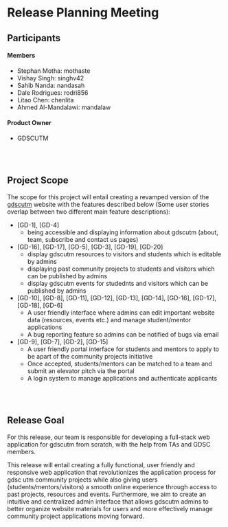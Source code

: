 # Release Planning Meeting
## Participants
#### **Members**
- Stephan Motha: mothaste
- Vishay Singh: singhv42
- Sahib Nanda: nandasah
- Dale Rodrigues: rodri856
- Litao Chen: chenlita
- Ahmed Al-Mandalawi: mandalaw
#### **Product Owner**
- GDSCUTM
<br>
<br>

## Project Scope
The scope for this project will entail creating a revamped version of the [gdscutm](https://gdscutm.com/) website with the features described below (Some user stories overlap between two different main feature descriptions):

- [GD-1], [GD-4]
    - being accessible and displaying information about gdscutm (about, team, subscribe and contact us pages)
- [GD-16], [GD-17], [GD-5], [GD-3], [GD-19], [GD-20]
    - display gdscutm resources to visitors and students which is editable by admins
    - displaying past community projects to students and visitors which can be published by admins
    - display gdscutm events for studednts and visitors which can be published by admins
- [GD-10], [GD-8], [GD-11], [GD-12], [GD-13], [GD-14], [GD-16], [GD-17], [GD-18], [GD-6]
    - A user friendly interface where admins can edit important website data (resources, events etc.) and manage student/mentor applications
    - A bug reporting feature so admins can be notified of bugs via email
- [GD-9], [GD-7], [GD-2], [GD-15]
    - A user friendly portal interface for students and mentors to apply to be apart of the community projects initiative
    - Once accepted, students/mentors can be matched to a team and submit an elevator pitch via the portal
    - A login system to manage applications and authenticate applicants
<br>
<br>

## Release Goal
For this release, our team is responsible for developing a full-stack web application for gdscutm from scratch, with the help from TAs and GDSC members.

This release will entail creating a fully functional, user friendly and responsive web application that revolutionizes the application process for gdsc utm community projects while also giving users (students/mentors/visitors) a smooth online experience through access to past projects, resources and events. Furthermore, we aim to create an intuitive and centralized admin interface that allows gdscutm admins to better organize website materials for users and more effectively manage community project applications moving forward.








